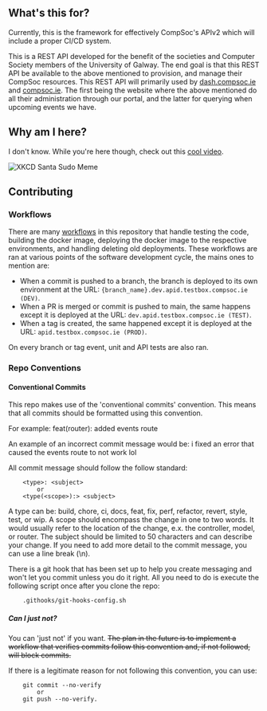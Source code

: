 ## What's this for?

Currently, this is the framework for effectively CompSoc's APIv2 which will include a proper CI/CD system.

This is a REST API developed for the benefit of the societies and Computer Society members of the University of Galway. The end goal is that this REST API be available to the above mentioned to provision, and manage their CompSoc resources. This REST API will primarily used by [dash.compsoc.ie](https://dash.compsoc.ie) and [compsoc.ie](https://compsoc.ie). The first being the website where the above mentioned do all their administration through our portal, and the latter for querying when upcoming events we have.

## Why am I here?
I don't know. While you're here though, check out this [cool video](https://www.youtube.com/watch?v=dQw4w9WgXcQ).

![XKCD Santa Sudo Meme](https://imgs.xkcd.com/comics/incident.png "He sees you when you're sleeping, he knows when you're awake, he's copied on /var/spool/mail/root, so be good for goodness' sake.")

## Contributing

### Workflows

There are many [workflows](.github/workflows) in this repository that handle testing the code, building the docker image, deploying the docker image to the respective environments, and handling deleting old deployments. These workflows are ran at various points of the software development cycle, the mains ones to mention are:
- When a commit is pushed to a branch, the branch is deployed to its own environment at the URL: `{branch_name}.dev.apid.testbox.compsoc.ie (DEV)`.
- When a PR is merged or commit is pushed to main, the same happens except it is deployed at the URL: `dev.apid.testbox.compsoc.ie (TEST)`.
- When a tag is created, the same happened except it is deployed at the URL: `apid.testbox.compsoc.ie (PROD)`.

On every branch or tag event, unit and API tests are also ran.

### Repo Conventions

#### Conventional Commits
This repo makes use of the 'conventional commits' convention. This means that all commits should be formatted using this convention. 

For example:
    feat(router): added events route

An example of an incorrect commit message would be:
    i fixed an error that caused the events route to not work lol

All commit message should follow the follow standard:
```
    <type>: <subject>
        or
    <type(<scope>):> <subject>
```

A type can be: build, chore, ci, docs, feat, fix, perf, refactor, revert, style, test, or wip.
A scope should encompass the change in one to two words. It would usually refer to the location of the change, e.x. the controller, model, or router.
The subject should be limited to 50 characters and can describe your change. If you need to add more detail to the commit message, you can use a line break (\n).

There is a git hook that has been set up to help you create messaging and won't let you commit unless you do it right. All you need to do is execute the following script once after you clone the repo:
```
    .githooks/git-hooks-config.sh
```

##### Can I just not?
You can 'just not' if you want. ~~The plan in the future is to implement a workflow that verifies commits follow this convention and, if not followed, will block commits.~~

If there is a legitimate reason for not following this convention, you can use:
```
    git commit --no-verify
        or
    git push --no-verify.
```
